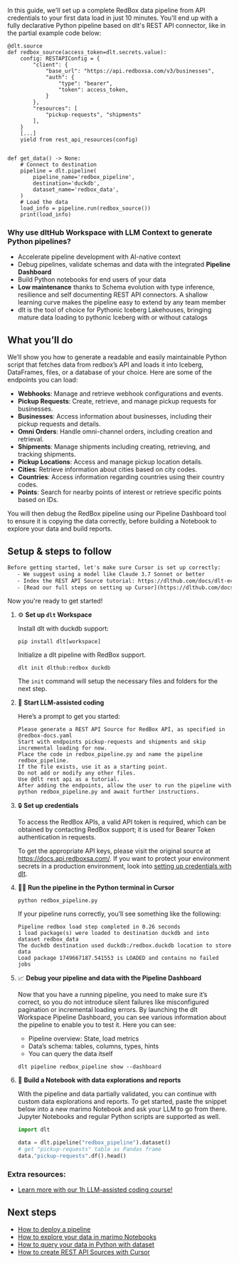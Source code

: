 In this guide, we'll set up a complete RedBox data pipeline from API credentials to your first data load in just 10 minutes. You'll end up with a fully declarative Python pipeline based on dlt's REST API connector, like in the partial example code below:

```python-outcome
@dlt.source
def redbox_source(access_token=dlt.secrets.value):
    config: RESTAPIConfig = {
        "client": {
            "base_url": "https://api.redboxsa.com/v3/businesses",
            "auth": {
                "type": "bearer",
                "token": access_token,
            }
        },
        "resources": [
            "pickup-requests", "shipments"
        ],
    }
    [...]
    yield from rest_api_resources(config)


def get_data() -> None:
    # Connect to destination
    pipeline = dlt.pipeline(
        pipeline_name='redbox_pipeline',
        destination='duckdb',
        dataset_name='redbox_data', 
    )
    # Load the data
    load_info = pipeline.run(redbox_source())
    print(load_info) 
```

### Why use dltHub Workspace with LLM Context to generate Python pipelines?

- Accelerate pipeline development with AI-native context
- Debug pipelines, validate schemas and data with the integrated **Pipeline Dashboard**
- Build Python notebooks for end users of your data
- **Low maintenance** thanks to Schema evolution with type inference, resilience and self documenting REST API connectors. A shallow learning curve makes the pipeline easy to extend by any team member
- dlt is the tool of choice for Pythonic Iceberg Lakehouses, bringing mature data loading to pythonic Iceberg with or without catalogs

## What you’ll do

We’ll show you how to generate a readable and easily maintainable Python script that fetches data from redbox’s API and loads it into Iceberg, DataFrames, files, or a database of your choice. Here are some of the endpoints you can load:

- **Webhooks**: Manage and retrieve webhook configurations and events.
- **Pickup Requests**: Create, retrieve, and manage pickup requests for businesses.
- **Businesses**: Access information about businesses, including their pickup requests and details.
- **Omni Orders**: Handle omni-channel orders, including creation and retrieval.
- **Shipments**: Manage shipments including creating, retrieving, and tracking shipments.
- **Pickup Locations**: Access and manage pickup location details.
- **Cities**: Retrieve information about cities based on city codes.
- **Countries**: Access information regarding countries using their country codes.
- **Points**: Search for nearby points of interest or retrieve specific points based on IDs.

You will then debug the RedBox pipeline using our Pipeline Dashboard tool to ensure it is copying the data correctly, before building a Notebook to explore your data and build reports.

## Setup & steps to follow

```default
Before getting started, let's make sure Cursor is set up correctly:
   - We suggest using a model like Claude 3.7 Sonnet or better
   - Index the REST API Source tutorial: https://dlthub.com/docs/dlt-ecosystem/verified-sources/rest_api/ and add it to context as **@dlt rest api**
   - [Read our full steps on setting up Cursor](https://dlthub.com/docs/dlt-ecosystem/llm-tooling/cursor-restapi#23-configuring-cursor-with-documentation)
```

Now you're ready to get started!

1. ⚙️ **Set up `dlt` Workspace**
    
    Install dlt with duckdb support:
    ```shell
    pip install dlt[workspace]
    ```

    Initialize a dlt pipeline with RedBox support.
    ```shell
    dlt init dlthub:redbox duckdb
    ```

    The `init` command will setup the necessary files and folders for the next step.
    
2. 🤠 **Start LLM-assisted coding**
    
    Here’s a prompt to get you started:
    
    ```prompt
    Please generate a REST API Source for RedBox API, as specified in @redbox-docs.yaml 
    Start with endpoints pickup-requests and shipments and skip incremental loading for now. 
    Place the code in redbox_pipeline.py and name the pipeline redbox_pipeline. 
    If the file exists, use it as a starting point. 
    Do not add or modify any other files. 
    Use @dlt rest api as a tutorial. 
    After adding the endpoints, allow the user to run the pipeline with python redbox_pipeline.py and await further instructions.
    ```

    
3. 🔒 **Set up credentials** 
    
    To access the RedBox APIs, a valid API token is required, which can be obtained by contacting RedBox support; it is used for Bearer Token authentication in requests.
    
    To get the appropriate API keys, please visit the original source at https://docs.api.redboxsa.com/.
    If you want to protect your environment secrets in a production environment, look into [setting up credentials with dlt](https://dlthub.com/docs/walkthroughs/add_credentials).
    
4. 🏃‍♀️ **Run the pipeline in the Python terminal in Cursor**
    
    ```shell
    python redbox_pipeline.py
    ```
    
    If your pipeline runs correctly, you’ll see something like the following:
    
    ```shell
    Pipeline redbox load step completed in 0.26 seconds
    1 load package(s) were loaded to destination duckdb and into dataset redbox_data
    The duckdb destination used duckdb:/redbox.duckdb location to store data
    Load package 1749667187.541553 is LOADED and contains no failed jobs
    ```
    
5. 📈 **Debug your pipeline and data with the Pipeline Dashboard**

    Now that you have a running pipeline, you need to make sure it’s correct, so you do not introduce silent failures like misconfigured pagination or incremental loading errors. By launching the dlt Workspace Pipeline Dashboard, you can see various information about the pipeline to enable you to test it. Here you can see:
    - Pipeline overview: State, load metrics
    - Data’s schema: tables, columns, types, hints
    - You can query the data itself
    
    ```shell
    dlt pipeline redbox_pipeline show --dashboard
    ```
    
6. 🐍 **Build a Notebook with data explorations and reports**

    With the pipeline and data partially validated, you can continue with custom data explorations and reports. To get started, paste the snippet below into a new marimo Notebook and ask your LLM to go from there. Jupyter Notebooks and regular Python scripts are supported as well.

    
    ```python
    import dlt

   data = dlt.pipeline("redbox_pipeline").dataset()
   # get "pickup-requests" table as Pandas frame
   data."pickup-requests".df().head()
    ```

### Extra resources:

- [Learn more with our 1h LLM-assisted coding course!](https://www.youtube.com/watch?v=GGid70rnJuM)

## Next steps

- [How to deploy a pipeline](https://dlthub.com/docs/walkthroughs/deploy-a-pipeline)
- [How to explore your data in marimo Notebooks](https://dlthub.com/docs/general-usage/dataset-access/marimo)
- [How to query your data in Python with dataset](https://dlthub.com/docs/general-usage/dataset-access/dataset)
- [How to create REST API Sources with Cursor](https://dlthub.com/docs/dlt-ecosystem/llm-tooling/cursor-restapi)